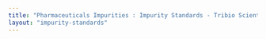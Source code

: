 ```yaml
---
title: "Pharmaceuticals Impurities : Impurity Standards - Tribio Scientific"
layout: "impurity-standards"
---
```

